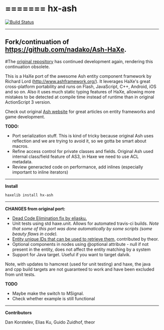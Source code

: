 =======
hx-ash
========

[![Build Status](https://travis-ci.org/gzuidhof/hx-ash.svg)](https://travis-ci.org/gzuidhof/hx-ash)

----
Fork/continuation of https://github.com/nadako/Ash-HaXe.
----
#The [original repository](https://github.com/nadako/Ash-HaXe) has continued development again, rendering this continuation obsolete.

This is a HaXe port of the awesome Ash entity component framework by Richard Lord (http://www.ashframework.org/).
It leverages HaXe's great cross-platform portability and runs on Flash, JavaScript, C++, Android, iOS and so on.
Also it uses much static typing features of HaXe, allowing more mistakes to be detected at compile time instead
of runtime than in original ActionScript 3 version.

Check out original [Ash website](http://www.ashframework.org/) for great articles on entity frameworks and game development.

**TODO:**

 * Port serialization stuff. This is kind of tricky because original Ash uses reflection and we are trying to avoid it, so we gotta be smart about macros.
 * Refine access control for private classes and fields. Original Ash used internal class/field feature of AS3, in Haxe we need to use ACL metadata.
 * Review generacted code on performance, add inlines (especially important to inline iterators)

----
**Install**

    haxelib install hx-ash

----
**CHANGES from original port:**
 * [Dead Code Elimination fix by eliasku.](https://github.com/nadako/Ash-HaXe/pull/16)
 * Unit tests using std haxe.unit. Allows for automated travis-ci builds. *Note that some of this port was done automatically by some scripts (some beauty flaws in code).*
 * [Entity unique IDs that can be used to retrieve them](https://github.com/gzuidhof/hx-ash/pull/1), contributed by theor.
 * Optional components in nodes using @optional attribute - null if not present in the entity, does not affect the entity matching by a system
 * Support for Java target. Useful if you want to target dalvik.

Note, with updates to hamcrest (used for unit testing) and haxe, the java and cpp build targets are not guaranteed to work and have been excluded from unit tests.


**TODO**
 * Maybe make the switch to MSignal.
 * Check whether example is still functional

----
**Contributors**

Dan Korstelev, Elias Ku, Guido Zuidhof, theor


